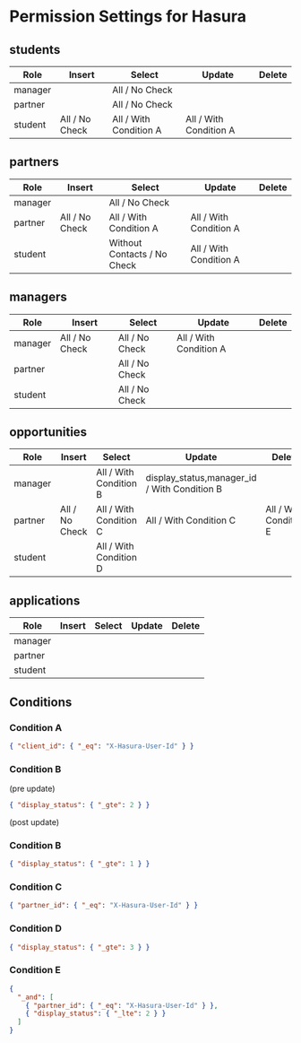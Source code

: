 # Permission Settings for Hasura

## students

| Role    | Insert         | Select                 | Update                 | Delete |
| ------- | -------------- | ---------------------- | ---------------------- | ------ |
| manager |                | All / No Check         |                        |        |
| partner |                | All / No Check         |                        |        |
| student | All / No Check | All / With Condition A | All / With Condition A |        |

## partners

| Role    | Insert         | Select                      | Update                 | Delete |
| ------- | -------------- | --------------------------- | ---------------------- | ------ |
| manager |                | All / No Check              |                        |        |
| partner | All / No Check | All / With Condition A      | All / With Condition A |        |
| student |                | Without Contacts / No Check | All / With Condition A |        |

## managers

| Role    | Insert         | Select         | Update                 | Delete |
| ------- | -------------- | -------------- | ---------------------- | ------ |
| manager | All / No Check | All / No Check | All / With Condition A |        |
| partner |                | All / No Check |                        |        |
| student |                | All / No Check |                        |        |

## opportunities

| Role    | Insert         | Select                 | Update                                       | Delete                 |
| ------- | -------------- | ---------------------- | -------------------------------------------- | ---------------------- |
| manager |                | All / With Condition B | display_status,manager_id / With Condition B |                        |
| partner | All / No Check | All / With Condition C | All / With Condition C                       | All / With Condition E |
| student |                | All / With Condition D |                                              |                        |

## applications

| Role    | Insert | Select | Update | Delete |
| ------- | ------ | ------ | ------ | ------ |
| manager |        |        |        |        |
| partner |        |        |        |        |
| student |        |        |        |        |

## Conditions

### Condition A

```json
{ "client_id": { "_eq": "X-Hasura-User-Id" } }
```

### Condition B

(pre update)

```json
{ "display_status": { "_gte": 2 } }
```

(post update)

### Condition B

```json
{ "display_status": { "_gte": 1 } }
```

### Condition C

```json
{ "partner_id": { "_eq": "X-Hasura-User-Id" } }
```

### Condition D

```json
{ "display_status": { "_gte": 3 } }
```

### Condition E

```json
{
  "_and": [
    { "partner_id": { "_eq": "X-Hasura-User-Id" } },
    { "display_status": { "_lte": 2 } }
  ]
}
```
